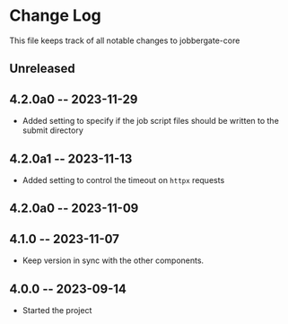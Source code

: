 # Change Log

This file keeps track of all notable changes to jobbergate-core

## Unreleased


## 4.2.0a0 -- 2023-11-29
- Added setting to specify if the job script files should be written to the submit directory

## 4.2.0a1 -- 2023-11-13
- Added setting to control the timeout on `httpx` requests

## 4.2.0a0 -- 2023-11-09

## 4.1.0 -- 2023-11-07

- Keep version in sync with the other components.

## 4.0.0 -- 2023-09-14

- Started the project
